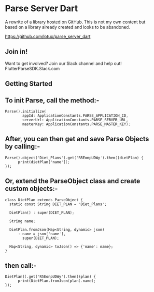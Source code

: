 # Parse Server Dart
A rewrite of a library hosted on GitHub. This is not my own content but based on a library already created and looks to be abandoned.

https://github.com/lotux/parse_server_dart

## Join in!
Want to get involved? Join our Slack channel and help out! FlutterParseSDK.Slack.com

## Getting Started

## To init Parse, call the method:-

```
Parse().initialize(
        appId: ApplicationConstants.PARSE_APPLICATION_ID,
        serverUrl: ApplicationConstants.PARSE_SERVER_URL,
        masterKey: ApplicationConstants.PARSE_MASTER_KEY);
```

## After, you can then get and save Parse Objects by calling:-

```
Parse().object('Diet_Plans').get('R5EonpUDWy').then((dietPlan) {
      print(dietPlan['name']);
});
```

## Or, extend the ParseObject class and create custom objects:-

```
class DietPlan extends ParseObject {
  static const String DIET_PLAN = 'Diet_Plans';

  DietPlan() : super(DIET_PLAN);

  String name;

  DietPlan.fromJson(Map<String, dynamic> json)
      : name = json['name'],
        super(DIET_PLAN);

  Map<String, dynamic> toJson() => {'name': name};
}
```

## then call:-

```
DietPlan().get('R5EonpUDWy').then((plan) {
      print(DietPlan.fromJson(plan).name);
});
```
